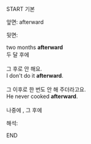 START
기본

앞면:
afterward


뒷면:
<div>two months <b>afterward</b> </div><div>두 달 후에<br><br><div><div>그 후로 안 해요.</div></div><div><div>I don't do it <strong>afterward</strong>.<br><br><div><div>그 이후로 한 번도 안 해 주더라고요.</div></div><div><div>He never cooked <strong>afterward</strong>.<br><br>나중에 , 그 후에</div></div></div></div></div>


해석:

END